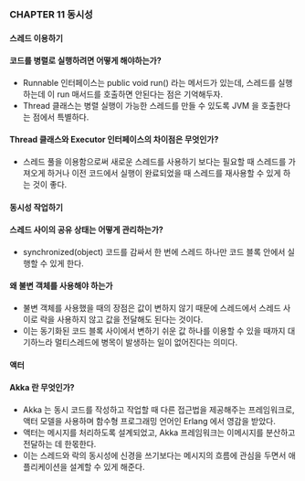 ### CHAPTER 11 동시성

#### 스레드 이용하기
#### 코드를 병렬로 실행하려면 어떻게 해야하는가?
* Runnable 인터페이스는 public void run() 라는 메서드가 있는데, 스레드를 실행하는데 이 run 매서드를 호출하면 안된다는 점은 기억해두자.
* Thread 클래스는 병렬 실행이 가능한 스레드를 만들 수 있도록 JVM 을 호출한다는 점에서 특별하다.

#### Thread 클래스와 Executor 인터페이스의 차이점은 무엇인가?
* 스레드 풀을 이용함으로써 새로운 스레드를 사용하기 보다는 필요할 때 스레드를 가져오게 하거나 이전 코드에서 실행이 완료되었을 때 스레드를 재사용할 수 있게 하는 것이 좋다.

#### 동시성 작업하기
#### 스레드 사이의 공유 상태는 어떻게 관리하는가?
* synchronized(object) 코드를 감싸서 한 번에 스레드 하나만 코드 블록 안에서 실행할 수 있게 한다.

#### 왜 불변 객체를 사용해야 하는가
* 불변 객체를 사용했을 때의 장점은 값이 변하지 않기 때문에 스레드에서 스레드 사이로 락을 사용하지 않고 값을 전달해도 된다는 것이다.
* 이는 동기화된 코드 블록 사이에서 변하기 쉬운 값 하나를 이용할 수 있을 때까지 대기하느라 멀티스레드에 병목이 발생하는 일이 없어진다는 의미다.

#### 액터
#### Akka 란 무엇인가?
* Akka 는 동시 코드를 작성하고 작업할 때 다른 접근법을 제공해주는 프레임워크로, 액터 모델을 사용하며 함수형 프로그래밍 언어인 Erlang 에서 영감을 받았다.
* 액터는 메시지를 처리하도록 설계되었고, Akka 프레임워크는 이메시지를 분산하고 전달하는 데 한몫한다.
* 이는 스레드와 락의 동시성에 신경을 쓰기보다는 메시지의 흐름에 관심을 두면서 애플리케이션을 설계할 수 있게 해준다.

